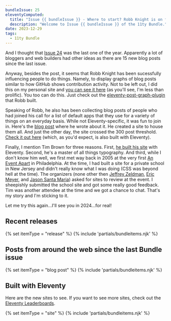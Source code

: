 ```yaml
---
bundleIssue: 25
eleventyComputed:
  title: "Issue {{ bundleIssue }} - Where to start? Robb Knight is on fire...Tim Brown arrives...And 1 release, 15 posts, and 10 sites to see."
  description: "Welcome to Issue {{ bundleIssue }} of the 11ty Bundle."
date: 2023-12-29
tags:
  - 11ty Bundle
---
```


And I thought that [Issue 24](/blog/11ty-bundle-24/) was the last one of the year. Apparently a lot of bloggers and web builders had other ideas as there are 15 new blog posts since the last issue.

Anyway, besides the post, it seems that Robb Knight has been sucessfully influencing people to do things. Namely, to display graphs of blog posts similar to how GitHub shows contribution activity. Not to be left out, I did this on my personal site and [you can see it here](https://www.bobmonsour.com/stats/) (as you'll see, I'm less than prolific). You too can do this. Just check out the [eleventy-post-graph-plugin](https://rknight.me/blog/eleventy-post-graph-plugin/) that Robb built.

Speaking of Robb, he also has been collecting blog posts of people who had joined his call for a list of default apps that they use for a variety of things on an everyday basis. While not Eleventy-specific, it was fun to join in. Here's the [blog post](https://rknight.me/blog/so-many-default-apps/) where he wrote about it. He created a site to house them all. And just the other day, the site crossed the 300 post threshold. [Check it out here](https://defaults.rknight.me/) (which, as you'd expect, is also built with Eleventy).

Finally, I mention Tim Brown for three reasons. First, [he built his site](https://tbrown.org/) with Eleventy. Second, he's a master of all things typography. And third, while I don't know him well, we first met way back in 2005 at the very first [An Event Apart](https://aneventapart.com/) in Philadelphia. At the time, I had built a site for a private school in New Jersey and didn't really know what I was doing (CSS was beyond hell at the time). The organizers (none other then [Jeffrey Zeldman](https://www.zeldman.com/), [Eric Meyer](https://meyerweb.com/), and [Jason Santa Maria](https://jasonsantamaria.com/)) asked for sites to review at the event. I sheepishly submitted the school site and got some really good feedback. Tim was another attendee at the time and we got a chance to chat. That's my story and I'm sticking to it.

Let me try this again...I'll see you in 2024...for real!

<div id="releases"></div>

## Recent releases

{% set itemType = "release" %}
{% include 'partials/bundleitems.njk' %}

<div id="newposts"></div>

## Posts from around the web since the last Bundle issue

{% set itemType = "blog post" %}
{% include 'partials/bundleitems.njk' %}

<div id="sites"></div>

## Built with Eleventy

Here are the new sites to see. If you want to see more sites, check out the [Eleventy Leaderboards](https://www.11ty.dev/speedlify/).

{% set itemType = "site" %}
{% include 'partials/bundleitems.njk' %}

